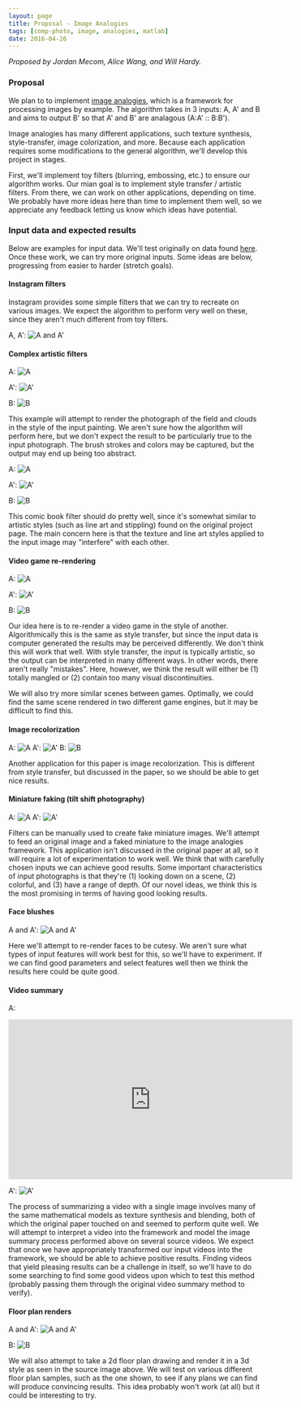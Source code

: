 ```yaml
---
layout: page
title: Proposal - Image Analogies
tags: [comp-photo, image, analogies, matlab]
date: 2016-04-26
---
```


*Proposed by Jordan Mecom, Alice Wang, and Will Hardy.*

### Proposal
We plan to to implement [image analogies](http://mrl.nyu.edu/publications/image-analogies/), which is a framework for processing images by example. The algorithm takes in 3 inputs: A, A' and B and aims to output B' so that A' and B' are analagous (A:A' :: B:B').

Image analogies has many different applications, such texture synthesis, style-transfer, image colorization, and more. Because each application requires some modifications to the general algorithm, we'll develop this project in stages. 

First, we'll implement toy filters (blurring, embossing, etc.) to ensure our algorithm works. Our mian goal is to implement style transfer / artistic filters. From there, we can work on other applications, depending on time. We probably have more ideas here than time to implement them well, so we appreciate any feedback letting us know which ideas have potential.

### Input data and expected results

Below are examples for input data. We'll test originally on data found [here](http://mrl.nyu.edu/projects/image-analogies/tf.html). Once these work, we can try more original inputs. Some ideas are below, progressing from easier to harder (stretch goals). 

#### Instagram filters

Instagram provides some simple filters that we can try to recreate on various images. We expect the algorithm to perform very well on these, since they aren't much different from toy filters.

A, A': ![A and A'](http://i.imgur.com/3NJF8sf.jpg)

#### Complex artistic filters

A: ![A](http://i.imgur.com/8EuKPjU.jpg)

A': ![A'](http://i.imgur.com/MeUQMcx.jpg)

B: ![B](http://i.imgur.com/HU2ZHoD.jpg)

This example will attempt to render the photograph of the field and clouds in the style of the input painting. We aren't sure how the algorithm will perform here, but we don't expect the result to be particularly true to the input photograph. The brush strokes and colors may be captured, but the output may end up being too abstract.

A: ![A](http://i.imgur.com/cjJixr3.png)

A': ![A'](http://i.imgur.com/a9Yz1tJ.png)

B: ![B](http://i.imgur.com/186CK94.jpg)

This comic book filter should do pretty well, since it's somewhat similar to artistic styles (such as line art and stippling) found on the original project page. The main concern here is that the texture and line art styles applied to the input image may "interfere" with each other. 

#### Video game re-rendering

A: ![A](http://i.imgur.com/Du6HmQd.jpg)

A': ![A'](http://i.imgur.com/v53QM07.jpg)

B: ![B](http://i.imgur.com/y7luWu1.png)

Our idea here is to re-render a video game in the style of another. Algorithmically this is the same as style transfer, but since the input data is computer generated the results may be perceived differently. We don't think this will work that well. With style transfer, the input is typically artistic, so the output can be interpreted in many different ways. In other words, there aren't really "mistakes". Here, however, we think the result will either be (1) totally mangled or (2) contain too many visual discontinuities.

We will also try more similar scenes between games. Optimally, we could find the same scene rendered in two different game engines, but it may be difficult to find this.

#### Image recolorization

A: ![A](http://i.imgur.com/kTj7yYZ.jpg)
A': ![A'](http://i.imgur.com/JUbj0ke.jpg)
B: ![B](http://i.imgur.com/Gbg4ml6.jpg)

Another application for this paper is image recolorization. This is different from style transfer, but discussed in the paper, so we should be able to get nice results.


#### Miniature faking (tilt shift photography)

A: ![A](http://i.imgur.com/bt0RWjG.jpg)
A': ![A'](http://i.imgur.com/bjYCJul.jpg)

Filters can be manually used to create fake miniature images. We'll attempt to feed an original image and a faked miniature to the image analogies framework. This application isn't discussed in the original paper at all, so it will require a lot of experimentation to work well. We think that with carefully chosen inputs we can achieve good results. Some important characteristics of input photographs is that they're (1) looking down on a scene, (2) colorful, and (3) have a range of depth. Of our novel ideas, we think this is the most promising in terms of having good looking results.

#### Face blushes

A and A': 
![A and A'](http://i.imgur.com/aEkR4nQ.jpg)

Here we'll attempt to re-render faces to be cutesy. We aren't sure what types of input features will work best for this, so we'll have to experiment. If we can find good parameters and select features well then we think the results here could be quite good.

#### Video summary

A: 

<iframe width="560" height="315" src="https://www.youtube.com/embed/JAAaUxObdFk" frameborder="0" allowfullscreen> </iframe>

A': ![A'](http://i.imgur.com/bI4ilhi.jpg)

The process of summarizing a video with a single image involves many of the same mathematical models as texture synthesis and blending, both of which the original paper touched on and seemed to perform quite well.  We will attempt to interpret a video into the framework and model the image summary process performed above on several source videos.  We expect that once we have appropriately transformed our input videos into the framework, we should be able to achieve positive results.  Finding videos that yield pleasing results can be a challenge in itself, so we'll have to do some searching to find some good videos upon which to test this method (probably passing them through the original video summary method to verify).


#### Floor plan renders

A and A': ![A and A'](http://i.imgur.com/7vwPmDa.jpg)

B: ![B](http://i.imgur.com/Rb1SJPV.jpg)


We will also attempt to take a 2d floor plan drawing and render it in a 3d style as seen in the source image above.  We will test on various different floor plan samples, such as the one shown, to see if any plans we can find will produce convincing results. This idea probably won't work (at all) but it could be interesting to try.

